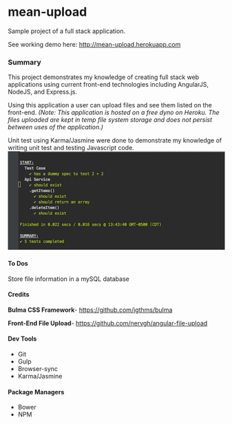 # mean-upload
Sample project of a full stack application. 

See working demo here: http://mean-upload.herokuapp.com

### Summary
This project demonstrates my knowledge of creating full stack web applications using current front-end technologies
including AngularJS, NodeJS, and Express.js.

Using this application a user can upload files and see them listed on the front-end. 
_(Note: This application is hosted on a free dyno on Heroku. The files uploaded are kept in temp file system storage 
and does not persist between uses of the application.)_

Unit test using Karma/Jasmine were done to demonstrate my knowledge of writing unit test and testing Javascript code.
![Alt text](/public/images/karma_console.png?raw=true "Karma Console Output")

#### To Dos

Store file information in a mySQL database

#### Credits
**Bulma CSS Framework**- https://github.com/jgthms/bulma

**Front-End File Upload**- https://github.com/nervgh/angular-file-upload

#### Dev Tools

+ Git
+ Gulp
+ Browser-sync
+ Karma/Jasmine

#### Package Managers

+ Bower
+ NPM
